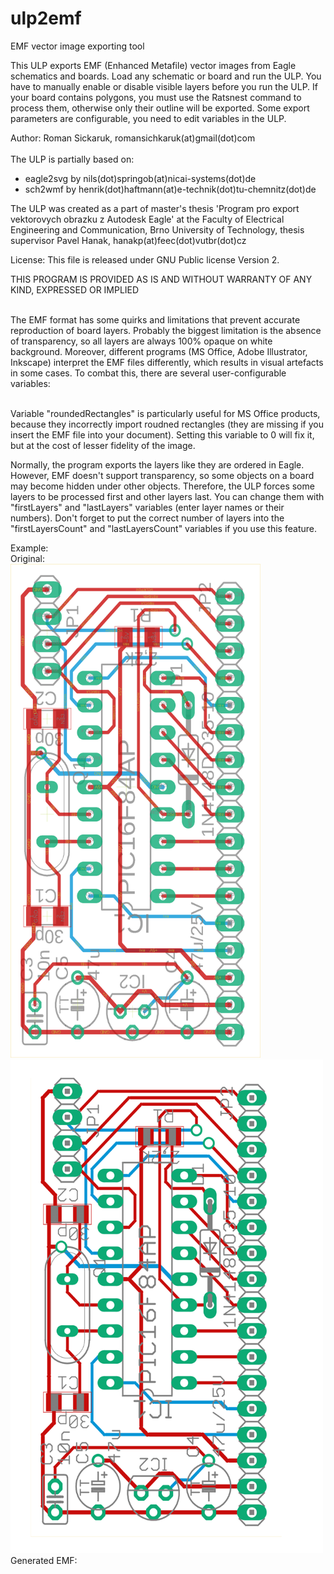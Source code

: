 # ulp2emf
EMF vector image exporting tool
<p>
This ULP exports EMF (Enhanced Metafile) vector images from Eagle schematics and boards.
Load any schematic or board and run the ULP. You have to manually enable or disable visible layers
before you run the ULP. If your board contains polygons, you must use the Ratsnest command 
to process them, otherwise only their outline will be exported. 
Some export parameters are configurable, you need to edit variables in the ULP.
<p>
<author>Author: Roman Sickaruk, romansichkaruk(at)gmail(dot)com<br><br>
The ULP is partially based on: <ul>
<li>eagle2svg by nils(dot)springob(at)nicai-systems(dot)de</li>
<li>sch2wmf by henrik(dot)haftmann(at)e-technik(dot)tu-chemnitz(dot)de</li>
</ul><p>
The ULP was created as a part of master's thesis 'Program pro export vektorovych obrazku z Autodesk Eagle' 
at the Faculty of Electrical Engineering and Communication, Brno University of Technology, 
thesis supervisor Pavel Hanak, hanakp(at)feec(dot)vutbr(dot)cz
<br>

<p>
  License: This file is released under GNU Public license Version 2. 
<p>

<p> THIS PROGRAM IS PROVIDED AS IS AND WITHOUT WARRANTY OF ANY KIND, EXPRESSED OR IMPLIED <p>

<br> The EMF format has some quirks and limitations that prevent accurate reproduction of board layers. Probably the biggest limitation is the absence of transparency, so all layers are 
always 100% opaque on white background. Moreover, different programs (MS Office, Adobe Illustrator, Inkscape) interpret the EMF files differently, which results in visual artefacts in some cases.
To combat this, there are several user-configurable variables:

<br> Variable "roundedRectangles" is particularly useful for MS Office products, because they incorrectly import roudned rectangles (they are missing if you insert the EMF file into your document).
Setting this variable to 0 will fix it, but at the cost of lesser fidelity of the image.

Normally, the program exports the layers like they are ordered in Eagle. However, EMF doesn't support transparency, so some objects on a board may become hidden under other objects. Therefore, the ULP forces some layers to be processed first and other layers last. You can change them with "firstLayers" and "lastLayers" variables (enter layer names or their numbers).
Don't forget to put the correct number of layers into the "firstLayersCount" and "lastLayersCount" variables if you use this feature.

Example: <br>
Original: <br>
<img src="https://github.com/RomanSichkaruk/ulp2emf/blob/master/demo2.png" width="400" height="790"> <img src="https://github.com/RomanSichkaruk/ulp2emf/blob/master/demo2g-1.png" width="500" height="790">
Generated EMF: <br>

